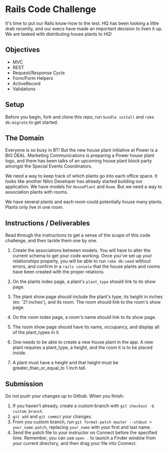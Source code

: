 # Rails Code Challenge

It's time to put our Rails know-how to the test. HQ has been looking a little drab recently, and our execs have made an important decision to liven it up. We are tasked with distributing house plants to HQ!

## Objectives

+ MVC
+ REST
+ Request/Response Cycle
+ Form/Form Helpers
+ ActiveRecord
+ Validations

## Setup

Before you begin, fork and clone this repo, run `bundle install` and `rake db:migrate` to get started.

## The Domain

Everyone is so busy in BT! But the new house plant initiative at Power is a BIG DEAL. Marketing Communications is preparing a Power house plant logo, and there has been talks of an upcoming house plant block party amongst the Special Events Coordinators.

We need a way to keep track of which plants go into each office space. It looks like another Nitro Developer has already started building our application. We have models for `HousePlant` and `Room`. But we need a way to association plants with rooms.

We have several plants and each room could potentially house many plants. Plants only live in one room.

## Instructions / Deliverables

Read through the instructions to get a sense of the scope of this code challenge, and then tackle them one by one.

1. Create the associations between models. You will have to alter the current schema to get your code working. Once you've set up your relationships properly, you will be able to run `rake db:seed` without errors, and confirm in a `rails console` that the house plants and rooms have been created with the proper relations.

2. On the plants index page, a plant's `plant_type` should link to its show page.

3. The plant show page should include the plant's type, its height in inches (ex: '21 inches'), and its room. The room should link to the room's show page.

4. On the room index page, a room's name should link to its show page.

5. The room show page should have its name, occupancy, and display all of the plant_types in it.

6. One needs to be able to create a new house plant in the app. A new plant requires a plant_type, a height, and the room it is to be placed inside.

7. A plant must have a height and that height must be greater_than_or_equal_to 1 inch tall.

## Submission

Do not push your changes up to Github. When you finish:

1. If you haven't already, create a custom branch with `git checkout -b custom_branch`.
1. `git add` and `git commit` your changes.
1. From you custom branch, run `git format-patch master --stdout > your_name.patch`, replacing `your_name` with your first and last name.
1. Send the patch file to your instructor on Connect before the specified time. Remember, you can use `open .` to launch a Finder window from your current directory, and then drag your file into Connect.
